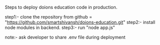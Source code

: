 Steps to deploy doions education code in production.

step1:- clone the repository from github = "https://github.com/smartshivansh/doions-education.git"
step2:- install node modules in backend.
step3:- run "node app.js"

note:- ask developer to share .env file during deployment

